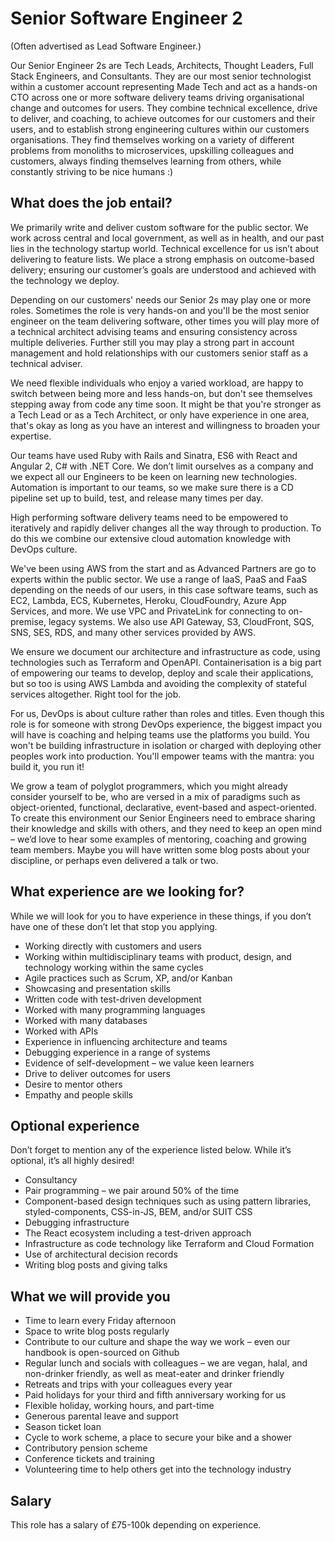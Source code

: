 # Senior Software Engineer 2

(Often advertised as Lead Software Engineer.)

Our Senior Engineer 2s are Tech Leads, Architects, Thought Leaders, Full Stack Engineers, and Consultants. They are our most senior technologist within a customer account representing Made Tech and act as a hands-on CTO across one or more software delivery teams driving organisational change and outcomes for users. They combine technical excellence, drive to deliver, and coaching, to achieve outcomes for our customers and their users, and to establish strong engineering cultures within our customers organisations. They find themselves working on a variety of different problems from monoliths to microservices, upskilling colleagues and customers, always finding themselves learning from others, while constantly striving to be nice humans :)

## What does the job entail?

We primarily write and deliver custom software for the public sector. We work across central and local government, as well as in health, and our past lies in the technology startup world. Technical excellence for us isn’t about delivering to feature lists. We place a strong emphasis on outcome-based delivery; ensuring our customer’s goals are understood and achieved with the technology we deploy.

Depending on our customers' needs our Senior 2s may play one or more roles. Sometimes the role is very hands-on and you'll be the most senior engineer on the team delivering software, other times you will play more of a technical architect advising teams and ensuring consistency across multiple deliveries. Further still you may play a strong part in account management and hold relationships with our customers senior staff as a technical adviser.

We need flexible individuals who enjoy a varied workload, are happy to switch between being more and less hands-on, but don't see themselves stepping away from code any time soon. It might be that you're stronger as a Tech Lead or as a Tech Architect, or only have experience in one area, that's okay as long as you have an interest and willingness to broaden your expertise.

Our teams have used Ruby with Rails and Sinatra, ES6 with React and Angular 2, C# with .NET Core. We don’t limit ourselves as a company and we expect all our Engineers to be keen on learning new technologies. Automation is important to our teams, so we make sure there is a CD pipeline set up to build, test, and release many times per day.

High performing software delivery teams need to be empowered to iteratively and rapidly deliver changes all the way through to production. To do this we combine our extensive cloud automation knowledge with DevOps culture.

We've been using AWS from the start and as Advanced Partners are go to experts within the public sector. We use a range of IaaS, PaaS and FaaS depending on the needs of our users, in this case software teams, such as EC2, Lambda, ECS, Kubernetes, Heroku, CloudFoundry, Azure App Services, and more. We use VPC and PrivateLink for connecting to on-premise, legacy systems. We also use API Gateway, S3, CloudFront, SQS, SNS, SES, RDS, and many other services provided by AWS.

We ensure we document our architecture and infrastructure as code, using technologies such as Terraform and OpenAPI. Containerisation is a big part of empowering our teams to develop, deploy and scale their applications, but so too is using AWS Lambda and avoiding the complexity of stateful services altogether. Right tool for the job.

For us, DevOps is about culture rather than roles and titles. Even though this role is for someone with strong DevOps experience, the biggest impact you will have is coaching and helping teams use the platforms you build. You won't be building infrastructure in isolation or charged with deploying other peoples work into production. You'll empower teams with the mantra: you build it, you run it!

We grow a team of polyglot programmers, which you might already consider yourself to be, who are versed in a mix of paradigms such as object-oriented, functional, declarative, event-based and aspect-oriented. To create this environment our Senior Engineers need to embrace sharing their knowledge and skills with others, and they need to keep an open mind – we’d love to hear some examples of mentoring, coaching and growing team members. Maybe you will have written some blog posts about your discipline, or perhaps even delivered a talk or two.

## What experience are we looking for?

While we will look for you to have experience in these things, if you don’t have one of these don’t let that stop you applying.

- Working directly with customers and users
- Working within multidisciplinary teams with product, design, and technology working within the same cycles
- Agile practices such as Scrum, XP, and/or Kanban
- Showcasing and presentation skills
- Written code with test-driven development
- Worked with many programming languages
- Worked with many databases
- Worked with APIs
- Experience in influencing architecture and teams
- Debugging experience in a range of systems
- Evidence of self-development – we value keen learners
- Drive to deliver outcomes for users
- Desire to mentor others
- Empathy and people skills

## Optional experience

Don’t forget to mention any of the experience listed below. While it’s optional, it’s all highly desired!

- Consultancy
- Pair programming – we pair around 50% of the time
- Component-based design techniques such as using pattern libraries, styled-components, CSS-in-JS, BEM, and/or SUIT CSS
- Debugging infrastructure
- The React ecosystem including a test-driven approach
- Infrastructure as code technology like Terraform and Cloud Formation
- Use of architectural decision records
- Writing blog posts and giving talks

## What we will provide you

- Time to learn every Friday afternoon
- Space to write blog posts regularly
- Contribute to our culture and shape the way we work – even our handbook is open-sourced on Github
- Regular lunch and socials with colleagues – we are vegan, halal, and non-drinker friendly, as well as meat-eater and drinker friendly
- Retreats and trips with your colleagues every year
- Paid holidays for your third and fifth anniversary working for us
- Flexible holiday, working hours, and part-time
- Generous parental leave and support
- Season ticket loan
- Cycle to work scheme, a place to secure your bike and a shower
- Contributory pension scheme
- Conference tickets and training
- Volunteering time to help others get into the technology industry

## Salary

This role has a salary of £75-100k depending on experience.
